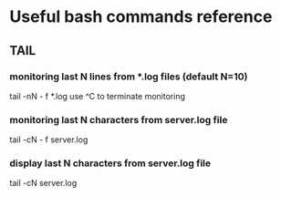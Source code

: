# Useful bash commands reference
## TAIL
### monitoring last N lines from *.log files (default N=10)
tail -nN - f *.log
use ^C to terminate monitoring
### monitoring last N characters from server.log file
tail -cN - f server.log
### display last N characters from server.log file
tail -cN server.log

